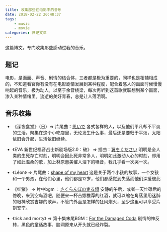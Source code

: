 ```yaml
---
title: 收集那些在电影中的音乐
date: 2018-02-22 20:48:37
tags:
    - music
    - movie
categories: 日记文章
---
```


这篇博文，专门收集那些感动过我的音乐。
<!-- more -->
## 题记

电影，是画面、声音、剧情的结合体，三者都是极为重要的，同样也是相辅相成的，不知道看官你有没有在电影剧情发展到某种程度，配合着感人的画面时候慢慢响起的音乐，极为动人，以至于余音绕梁，每次再听到这首歌就联想到某个画面，渗入某种情绪里。流逝的美好青春，总是让人落泪啊。

## 音乐收集

* 《深夜食堂》（日）=> 片尾曲：[思いで](https://music.163.com/#/song?id=22754969)
    各式各样的人，以及他们平凡却不平淡的生活，聚集在这个小吃店里，无论发生什么事，最后还是要归于平淡，太阳依旧会升起，生活依旧继续。

* 《EVA 新世纪福音战士新剧场版2.0：破》 => 插曲：[翼をください](https://music.163.com/#/song?id=465475418)
    明明是全人类的生死存亡时刻，明明会因此死非常多人，明明如此激动人心的时刻，却用了如此温柔的歌，加上林原惠美催人泪下的嗓音，我几乎看一次哭一次。

*  《Léon》 => 片尾曲：[shape of my heart](https://music.163.com/#/song?id=439665522)
    这是关于两个小孩的故事，一个女孩和一个男孩，在他们心里，他们都是12岁，他们都感觉到失落而他们深爱彼此

*  《红猪》 => 片中bgm ：[さくらんぼの実る頃](https://music.163.com/#/song?id=444936)
    安静的午后，或者一天忙碌后的傍晚，来到空岛酒吧，随便来一杯吉娜推荐的红酒，就可以缩在角落里用迷醉的眼神欣赏吉娜的歌声，不管门外面是怎样的狂风炮火，至少这里可以享受片刻安宁。

*  《rick and morty》 => 第十集末尾BGM：[For the Damaged Coda](https://music.163.com/#/song?id=31460355)
    剧情的神反转，黑色的童话故事，脑洞原来从开头就已经炸裂。